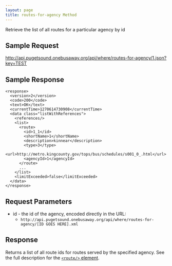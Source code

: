 ```yaml
---
layout: page
title: routes-for-agency Method
---
```


Retrieve the list of all routes for a particular agency by id

## Sample Request

http://api.pugetsound.onebusaway.org/api/where/routes-for-agency/1.json?key=TEST

## Sample Response

    <response>
      <version>2</version>
      <code>200</code>
      <text>OK</text>
      <currentTime>1270614730908</currentTime>
      <data class="listWithReferences">
        <references/>
        <list>
          <route>
            <id>1_1</id>
            <shortName>1</shortName>
            <description>kinnear</description>
            <type>3</type>
            <url>http://metro.kingcounty.gov/tops/bus/schedules/s001_0_.html</url>
            <agencyId>1</agencyId>
          </route>
          ...
        </list>
        <limitExceeded>false</limitExceeded>
      </data>
    </response>

## Request Parameters

* id - the id of the agency, encoded directly in the URL:
    * `http://api.pugetsound.onebusaway.org/api/where/routes-for-agency/[ID GOES HERE].xml`

## Response

Returns a list of all route ids for routes served by the specified agency.  See the full description for the [`<route/>` element](/api/where/elements/route).

